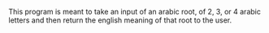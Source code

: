 This program is meant to take an input of an arabic root, of 2, 3, or 4 arabic letters and then return the english meaning of that root to the user.
